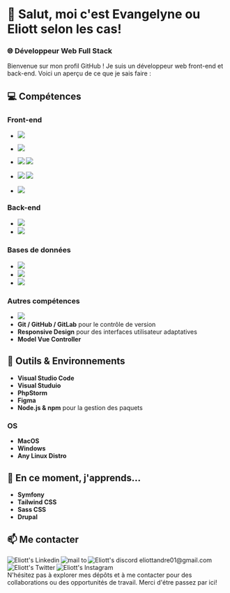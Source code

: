 # 👋 Salut, moi c'est Evangelyne ou Eliott selon les cas!

### 🌐 Développeur Web Full Stack

Bienvenue sur mon profil GitHub ! Je suis un développeur web front-end et back-end. Voici un aperçu de ce que je sais faire :

## 💻 Compétences

### Front-end

- **<img src="https://img.shields.io/badge/HTML5-E34F26?style=for-the-badge&logo=html5&logoColor=white" />**
  <br>

- **<img src="https://img.shields.io/badge/CSS3-1572B6?style=for-the-badge&logo=css3&logoColor=white" />**
  <br>

- **<img src="https://img.shields.io/badge/JavaScript-F7DF1E?style=for-the-badge&logo=javascript&logoColor=white"/> <img src="https://img.shields.io/badge/TypeScript-3077C6?style=for-the-badge&logo=TypeScript&logoColor=white"/>**
  <br>

- **<img src="https://img.shields.io/badge/Vue.JS-41B883?style=for-the-badge&logo=Vue.JS&logoColor=white"/> <img src="https://img.shields.io/badge/Vite-9D5DFD?style=for-the-badge&logo=Vite&logoColor=white"/>**
  <br>

- **<img src="https://img.shields.io/badge/bootstrap-1572B6?style=for-the-badge&logo=bootstrap&logoColor=white" />**
  <br>

### Back-end

- **<img src="https://img.shields.io/badge/PHP-ffb0c0?style=for-the-badge&logo=PHP&logoColor=white" /><br>**
- **<img src="https://img.shields.io/badge/Symfony-300e4a?style=for-the-badge&logo=Symfony&logoColor=white"/><br>**

### Bases de données

- **<img src="https://img.shields.io/badge/MySQL-00758F?style=for-the-badge&logo=MySQL&logoColor=white"/><br>**
- **<img src="https://img.shields.io/badge/PhpMyAdmin-F89C0E?style=for-the-badge&logo=PhpMyAdmin&logoColor=white"/><br>**
- **<img src="https://img.shields.io/badge/MongoDB-3FA037?style=for-the-badge&logo=MongoDB&logoColor=white"/><br>**

### Autres compétences

- **<img src="https://img.shields.io/badge/GitHub-3FA037?style=for-the-badge&logo=GitHub&logo=Git&logo=GitLab&logoColor=white"/><br>**
- **Git / GitHub / GitLab** pour le contrôle de version
- **Responsive Design** pour des interfaces utilisateur adaptatives
- **Model Vue Controller**

## 🔧 Outils & Environnements

- **Visual Studio Code**
- **Visual Studuio**
- **PhpStorm**
- **Figma**
- **Node.js & npm** pour la gestion des paquets

### OS

- **MacOS**
- **Windows**
- **Any Linux Distro**

## 🌱 En ce moment, j'apprends...

- **Symfony**
- **Tailwind CSS**
- **Sass CSS**
- **Drupal**

## 📫 Me contacter

<a href="https://www.linkedin.com/in/eliott-andré">
  <img align="left" alt="Eliott's Linkedin" src="https://img.shields.io/badge/LinkedIn-0077B5?style=for-the-badge&logo=linkedin&logoColor=white" />
</a>

<a href="mailto:eliottandre01@gmail.com">
  <img align="left" alt="mail to " src="https://img.shields.io/badge/mail-E76E29?style=for-the-badge&logo=gmail&logoColor=white" />
</a>

<a href="https://discordapp.com/users/424662360729583626">
  <img align="left" alt="Eliott's discord eliottandre01@gmail.com" src="https://img.shields.io/badge/Discord-51007A?style=for-the-badge&logo=Discord&logoColor=white" />
</a>

<a href="https://twitter.com/EliottAndre3">
  <img align="left" alt="Eliott's Twitter" src="https://img.shields.io/badge/Twitter-1DA1F2?style=for-the-badge&logo=Twitter&logoColor=white" />
</a>

<a href="https://www.instagram.com/eliott.andre/">
  <img align="left" alt="Eliott's Instagram" src="https://img.shields.io/badge/Instagram-FCAF45?style=for-the-badge&logo=Instagram&logoColor=white" />
</a>

<br></br>
N'hésitez pas à explorer mes dépôts et à me contacter pour des collaborations ou des opportunités de travail. Merci d'étre passez par ici!
